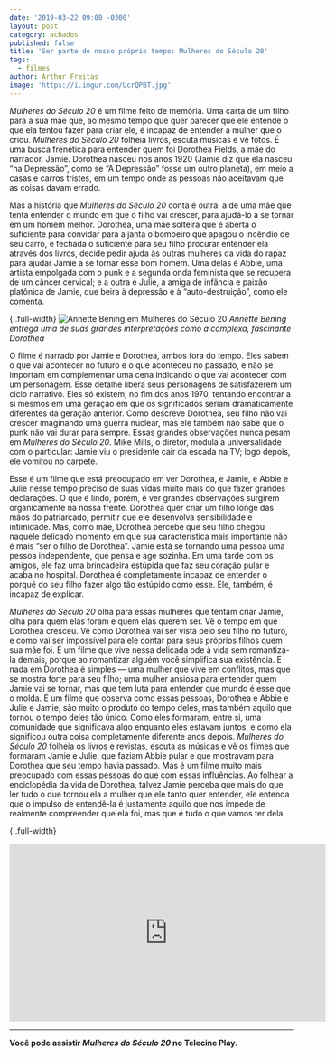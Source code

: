 ```yaml
---
date: '2019-03-22 09:00 -0300'
layout: post
category: achados
published: false
title: 'Ser parte do nosso próprio tempo: Mulheres do Século 20'
tags:
  - filmes
author: Arthur Freitas
image: 'https://i.imgur.com/UcrQPBT.jpg'
---
```

_Mulheres do Século 20_ é um filme feito de memória. Uma carta de um filho para a sua mãe que, ao mesmo tempo que quer parecer que ele entende o que ela tentou fazer para criar ele, é incapaz de entender a mulher que o criou. _Mulheres do Século 20_ folheia livros, escuta músicas e vê fotos. É uma busca frenética para entender quem foi Dorothea Fields, a mãe do narrador, Jamie. Dorothea nasceu nos anos 1920 (Jamie diz que ela nasceu “na Depressão”, como se “A Depressão” fosse um outro planeta), em meio a casas e carros tristes, em um tempo onde as pessoas não aceitavam que as coisas davam errado.

Mas a história que _Mulheres do Século 20_ conta é outra: a de uma mãe que tenta entender o mundo em que o filho vai crescer, para ajudá-lo a se tornar em um homem melhor. Dorothea, uma mãe solteira que é aberta o suficiente para convidar para a janta o bombeiro que apagou o incêndio de seu carro, e fechada o suficiente para seu filho procurar entender ela através dos livros, decide pedir ajuda às outras mulheres da vida do rapaz para ajudar Jamie a se tornar esse bom homem. Uma delas é Abbie, uma artista empolgada com o punk e a segunda onda feminista que se recupera de um câncer cervical; e a outra é Julie, a amiga de infância e paixão platônica de Jamie, que beira à depressão e à “auto-destruição”, como ele comenta.

{:.full-width}
![Annette Bening em Mulheres do Século 20](https://i.imgur.com/yssLlUG.png)
_Annette Bening entrega uma de suas grandes interpretações como a complexa, fascinante Dorothea_

O filme é narrado por Jamie e Dorothea, ambos fora do tempo. Eles sabem o que vai acontecer no futuro e o que aconteceu no passado, e não se importam em complementar uma cena indicando o que vai acontecer com um personagem. Esse detalhe libera seus personagens de satisfazerem um ciclo narrativo. Eles só existem, no fim dos anos 1970, tentando encontrar a si mesmos em uma geração em que os significados seriam dramaticamente diferentes da geração anterior. Como descreve Dorothea, seu filho não vai crescer imaginando uma guerra nuclear, mas ele também não sabe que o punk não vai durar para sempre. Essas grandes observações nunca pesam em _Mulheres do Século 20_. Mike Mills, o diretor, modula a universalidade com o particular: Jamie viu o presidente cair da escada na TV; logo depois, ele vomitou no carpete.

Esse é um filme que está preocupado em ver Dorothea, e Jamie, e Abbie e Julie nesse tempo preciso de suas vidas muito mais do que fazer grandes declarações. O que é lindo, porém, é ver grandes observações surgirem organicamente na nossa frente. Dorothea quer criar um filho longe das mãos do patriarcado, permitir que ele desenvolva sensibilidade e intimidade. Mas, como mãe, Dorothea percebe que seu filho chegou naquele delicado momento em que sua característica mais importante não é mais “ser o filho de Dorothea”. Jamie está se tornando uma pessoa uma pessoa independente, que pensa e age sozinha. Em uma tarde com os amigos, ele faz uma brincadeira estúpida que faz seu coração pular e acaba no hospital. Dorothea é completamente incapaz de entender o porquê do seu filho fazer algo tão estúpido como esse. Ele, também, é incapaz de explicar.

_Mulheres do Século 20_ olha para essas mulheres que tentam criar Jamie, olha para quem elas foram e quem elas querem ser. Vê o tempo em que Dorothea cresceu. Vê como Dorothea vai ser vista pelo seu filho no futuro, e como vai ser impossível para ele contar para seus próprios filhos quem sua mãe foi. É um filme que vive nessa delicada ode à vida sem romantizá-la demais, porque ao romantizar alguém você simplifica sua existência. E nada em Dorothea é simples — uma mulher que vive em conflitos, mas que se mostra forte para seu filho; uma mulher ansiosa para entender quem Jamie vai se tornar, mas que tem luta para entender que mundo é esse que o molda. É um filme que observa como essas pessoas, Dorothea e Abbie e Julie e Jamie, são muito o produto do tempo deles, mas também aquilo que tornou o tempo deles tão único. Como eles formaram, entre si, uma comunidade que significava algo enquanto eles estavam juntos, e como ela significou outra coisa completamente diferente anos depois. _Mulheres do Século 20_ folheia os livros e revistas, escuta as músicas e vê os filmes que formaram Jamie e Julie, que faziam Abbie pular e que mostravam para Dorothea que seu tempo havia passado. Mas é um filme muito mais preocupado com essas pessoas do que com essas influências. Ao folhear a enciclopédia da vida de Dorothea, talvez Jamie perceba que mais do que ler tudo o que tornou ela a mulher que ele tanto quer entender, ele entenda que o impulso de entendê-la é justamente aquilo que nos impede de realmente compreender que ela foi, mas que é tudo o que vamos ter dela.

{:.full-width}
<iframe width="560" height="315" src="https://www.youtube.com/embed/EVL3AYkDqQg" frameborder="0" allow="accelerometer; autoplay; encrypted-media; gyroscope; picture-in-picture" allowfullscreen></iframe>

---

**Você pode assistir _Mulheres do Século 20_ no Telecine Play.**
